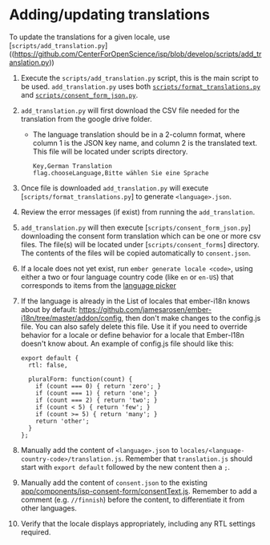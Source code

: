 # Adding/updating translations
To update the translations for a given locale, use
[`scripts/add_translation.py`] ((https://github.com/CenterForOpenScience/isp/blob/develop/scripts/add_translation.py))

1. Execute the `scripts/add_translation.py` script, this is the main script to be used. `add_translation.py` uses both [`scripts/format_translations.py`](https://github.com/CenterForOpenScience/isp/blob/develop/scripts/format_translations.py) and [`scripts/consent_form_json.py`](https://github.com/CenterForOpenScience/isp/blob/develop/scripts/consent_form_json.py).

2. `add_translation.py` will first download the CSV file needed for the translation from the google drive folder. 

    - The language translation should be in a 2-column format, where column 1 is the JSON key name, and column 2 is the translated text. This file will be located under scripts directory.
        ```
        Key,German Translation
        flag.chooseLanguage,Bitte wählen Sie eine Sprache
        ```
  
3. Once file is downloaded `add_translation.py` will execute [`scripts/format_translations.py`] to generate `<language>.json`.

4. Review the error messages (if exist) from running the `add_translation`.

5. `add_translation.py` will then execute [`scripts/consent_form_json.py`]  downloading the consent form translation which can be one or more csv files. The file(s) will be located under [`scripts/consent_forms`] directory. The contents of the files will be copied automatically to `consent.json`.


5. If a locale does not yet exist, run `ember generate locale <code>`, using either a two or four language country
code (like `en` or `en-US`) that corresponds to items from the [language picker](https://github.com/abought/isp/blob/a5159baae38756990e5f59c6be1b0bc9e64e25be/app/components/language-picker/countries.js#L636)

6. If the language is already in the List of locales that ember-i18n knows about by default: https://github.com/jamesarosen/ember-i18n/tree/master/addon/config, then don't make changes to the config.js file. You can  also safely delete this file. Use it if you need to override behavior for a locale or define behavior for a locale that Ember-I18n doesn't know about. An example of config.js file should like this:
    ```
    export default {
      rtl: false,

      pluralForm: function(count) {
        if (count === 0) { return 'zero'; }
        if (count === 1) { return 'one'; }
        if (count === 2) { return 'two'; }
        if (count < 5) { return 'few'; }
        if (count >= 5) { return 'many'; }
        return 'other';
      }
    };
    ```
7. Manually add the content of `<language>.json` to `locales/<language-country-code>/translation.js`. Remember that `translation.js` should start with `export default` followed by the new content then a `;`.

8. Manually add the content of `consent.json` to the existing [app/components/isp-consent-form/consentText.js](app/components/isp-consent-form/consentText.js). Remember to add a comment (e.g. `//finnish`) before the content, to differentiate it from other languages.

9. Verify that the locale displays appropriately, including any RTL settings required.
